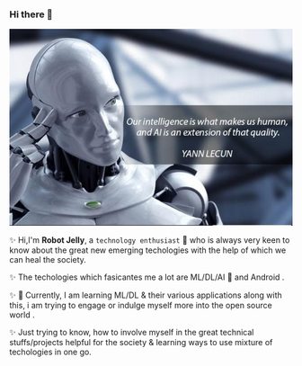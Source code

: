 ### Hi there 👋

<!--
**robotjellyzone/robotjellyzone** is a ✨ _special_ ✨ repository because its `README.md` (this file) appears on your GitHub profile.

Here are some ideas to get you started:

- 🔭 I’m currently working on ...
- 🌱 I’m currently learning ...
- 👯 I’m looking to collaborate on ...
- 🤔 I’m looking for help with ...
- 💬 Ask me about ...
- 📫 How to reach me: ...
- 😄 Pronouns: ...
- ⚡ Fun fact: ...
-->

![Thought Provoking AI IMAGE](image_ai.jpg)

:sparkles: Hi,I'm **Robot Jelly**, a `technology enthusiast` :robot: who is always very keen to know about the great new emerging techologies with the help of which we can heal the society. 

:sparkles: The techologies which fasicantes me a lot are ML/DL/AI :robot: and Android . 

:sparkles: 🔭 Currently, I am learning ML/DL & their various applications along with this, i am trying to engage or indulge myself more into the open source world .

:sparkles: Just trying to know, how to involve myself in the great technical stuffs/projects helpful for the society & learning ways to use mixture of techologies in one go. 

